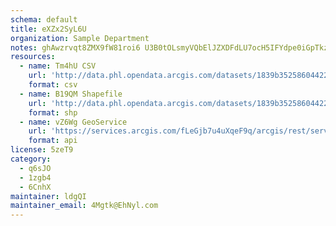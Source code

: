 ```yaml
---
schema: default
title: eXZx2SyL6U 
organization: Sample Department 
notes: ghAwzrvqt8ZMX9fW81roi6 U3B0tOLsmyVQbElJZXDFdLU7ocH5IFYdpe0iGpTkzJRcRnKBluNfgSx5ujCP4wjVyD6v2hMWTOSN  
resources:
  - name: Tm4hU CSV
    url: 'http://data.phl.opendata.arcgis.com/datasets/1839b35258604422b0b520cbb668df0d_0.csv'
    format: csv
  - name: B19QM Shapefile
    url: 'http://data.phl.opendata.arcgis.com/datasets/1839b35258604422b0b520cbb668df0d_0.zip'
    format: shp
  - name: vZ6Wg GeoService
    url: 'https://services.arcgis.com/fLeGjb7u4uXqeF9q/arcgis/rest/services/Air_Monitoring_Stations/FeatureServer/0/query'
    format: api
license: 5zeT9 
category:
  - q6sJO 
  - 1zgb4 
  - 6CnhX 
maintainer: ldgQI  
maintainer_email: 4Mgtk@EhNyl.com
---
```


